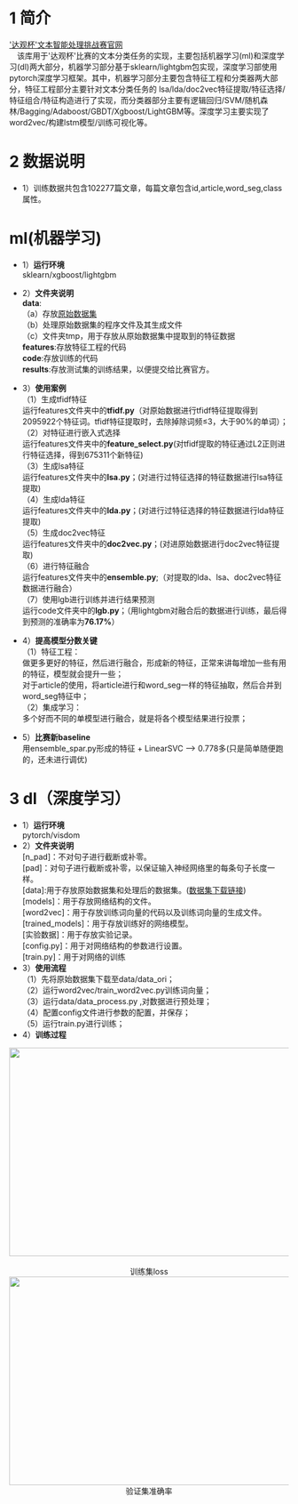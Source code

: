 # 1 简介
['达观杯'文本智能处理挑战赛官网](http://www.dcjingsai.com/common/cmpt/“达观杯”文本智能处理挑战赛_竞赛信息.html)<br>
&#8195;该库用于'达观杯'比赛的文本分类任务的实现，主要包括机器学习(ml)和深度学习(dl)两大部分，机器学习部分基于sklearn/lightgbm包实现，深度学习部使用pytorch深度学习框架。其中，机器学习部分主要包含特征工程和分类器两大部分，特征工程部分主要针对文本分类任务的 lsa/lda/doc2vec特征提取/特征选择/特征组合/特征构造进行了实现，而分类器部分主要有逻辑回归/SVM/随机森林/Bagging/Adaboost/GBDT/Xgboost/LightGBM等。深度学习主要实现了word2vec/构建lstm模型/训练可视化等。<br>

# 2 数据说明
- 1）训练数据共包含102277篇文章，每篇文章包含id,article,word_seg,class属性。


# ml(机器学习)
- 1）**运行环境**<br>
sklearn/xgboost/lightgbm<br>
- 2）**文件夹说明**<br>
**data**:<br>
（a）存放[原始数据集](https://pan.baidu.com/s/17UjEEcB2taT_HvU1FC1bCQ)<br>
（b）处理原始数据集的程序文件及其生成文件<br>
（c）文件夹tmp，用于存放从原始数据集中提取到的特征数据<br>
**features**:存放特征工程的代码<br>
**code**:存放训练的代码<br>
**results**:存放测试集的训练结果，以便提交给比赛官方。<br>

- 3）**使用案例**<br>
（1）生成tfidf特征<br>
运行features文件夹中的**tfidf.py**（对原始数据进行tfidf特征提取得到2095922个特征词。tfidf特征提取时，去除掉除词频≤3，大于90%的单词）；<br>
（2）对特征进行嵌入式选择<br>
运行features文件夹中的**feature_select.py**(对tfidf提取的特征通过L2正则进行特征选择，得到675311个新特征)<br>
（3）生成lsa特征<br>
运行features文件夹中的**lsa.py**；(对进行过特征选择的特征数据进行lsa特征提取)<br>
（4）生成lda特征<br>
运行features文件夹中的**lda.py**；(对进行过特征选择的特征数据进行lda特征提取)<br>
（5）生成doc2vec特征<br>
运行features文件夹中的**doc2vec.py**；(对进原始数据进行doc2vec特征提取)<br>
（6）进行特征融合<br>
运行features文件夹中的**ensemble.py**;（对提取的lda、lsa、doc2vec特征数据进行融合）<br>
（7）使用lgb进行训练并进行结果预测<br>
运行code文件夹中的**lgb.py**；（用lightgbm对融合后的数据进行训练，最后得到预测的准确率为**76.17%**）<br>

- 4）**提高模型分数关键**<br>
（1）特征工程：<br>
做更多更好的特征，然后进行融合，形成新的特征，正常来讲每增加一些有用的特征，模型就会提升一些；<br>
对于article的使用，将article进行和word_seg一样的特征抽取，然后合并到word_seg特征中；<br>
（2）集成学习：<br>
多个好而不同的单模型进行融合，就是将各个模型结果进行投票；<br>

- 5）**比赛新baseline**<br>
用ensemble_spar.py形成的特征 + LinearSVC --> 0.778多(只是简单随便跑的，还未进行调优)<br>

# 3 dl（深度学习）
- 1）**运行环境**<br>
pytorch/visdom
- 2）**文件夹说明**<br>
[n_pad]：不对句子进行截断或补零。<br>
[pad]：对句子进行截断或补零，以保证输入神经网络里的每条句子长度一样。<br>
  [data]:用于存放原始数据集和处理后的数据集。([数据集下载链接](https://pan.baidu.com/s/17UjEEcB2taT_HvU1FC1bCQ))<br>
  [models]：用于存放网络结构的文件。<br>
  [word2vec]：用于存放训练词向量的代码以及训练词向量的生成文件。<br>
  [trained_models]：用于存放训练好的网络模型。<br>
  [实验数据]：用于存放实验记录。<br>
  [config.py]：用于对网络结构的参数进行设置。<br>
  [train.py]：用于对网络的训练
- 3）**使用流程**<br>
（1）先将原始数据集下载至data/data_ori；<br>
（2）运行word2vec/train_word2vec.py训练词向量；<br>
（3）运行data/data_process.py ,对数据进行预处理；<br>
（4）配置config文件进行参数的配置，并保存；<br>
（5）运行train.py进行训练；<br>
- 4）**训练过程**<br>
<div align=center><img width="584" height="375" src="https://github.com/MLjian/TextClassificationImplement/blob/master/dl/n_pad/实验数据/loss.png"/></div><br>
<div align=center>训练集loss
<div align=center><img width="584" height="375" src="https://github.com/MLjian/TextClassificationImplement/blob/master/dl/n_pad/实验数据/acc.png"/></div>
<div align=center>验证集准确率
